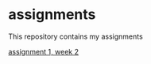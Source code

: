 # assignments
This repository contains my assignments 

[assignment 1, week 2](https://github.com/BenjaminIb/assignments/blob/master/Assignment_week_2.ipynb)
